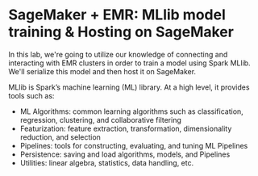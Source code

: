 # SageMaker + EMR: MLlib model training & Hosting on SageMaker

In this lab, we're going to utilize our knowledge of connecting and interacting with EMR clusters in order to train a 
model using Spark MLlib. We'll serialize this model and then host it on SageMaker. 

MLlib is Spark’s machine learning (ML) library. At a high level, it provides tools such as:

* ML Algorithms: common learning algorithms such as classification, regression, clustering, and collaborative filtering
* Featurization: feature extraction, transformation, dimensionality reduction, and selection
* Pipelines: tools for constructing, evaluating, and tuning ML Pipelines
* Persistence: saving and load algorithms, models, and Pipelines
* Utilities: linear algebra, statistics, data handling, etc.
